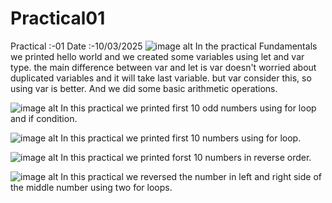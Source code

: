 # Practical01
Practical :-01  Date :-10/03/2025
![image alt](https://github.com/JathusikaSabunthararajan/Practical01/blob/main/Screenshot%20(12).png)
In the practical Fundamentals we printed hello world and we created some variables using let and var type.
the main difference between var and let is var doesn't worried about duplicated variables and it will take last variable.
but var consider this, so using var is better.
And we did some basic arithmetic operations.



![image alt](https://github.com/JathusikaSabunthararajan/Practical01/blob/main/Screenshot%20(13).png)
In this practical we printed first 10 odd numbers using for loop and if condition.



![image alt](https://github.com/JathusikaSabunthararajan/Practical01/blob/main/Screenshot%20(14).png)
In this practical we printed first 10 numbers using for loop.



![image alt](https://github.com/JathusikaSabunthararajan/Practical01/blob/main/Screenshot%20(15).png)
In this practical we printed forst 10 numbers in reverse order.



![image alt](https://github.com/JathusikaSabunthararajan/Practical01/blob/main/Screenshot%20(16).png)
In this practical we reversed the number in left and right side of the middle number using two for loops.


